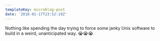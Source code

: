 ```yaml
---
templateKey: microblog-post
date: '2018-01-17T23:52:19Z'
---
```


Nothing like spending the day trying to force some janky Unix software to build in a weird, unanticipated way. 😭😭😭

